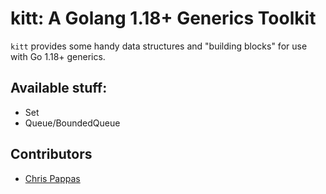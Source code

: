# kitt: A Golang 1.18+ Generics Toolkit

`kitt` provides some handy data structures and "building blocks" for use with Go 1.18+ generics.

## Available stuff:

- Set
- Queue/BoundedQueue

## Contributors

- [Chris Pappas](https://github.com/chrispappas)

